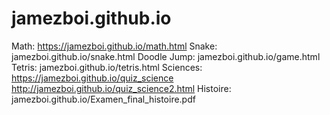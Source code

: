# jamezboi.github.io
Math: https://jamezboi.github.io/math.html
Snake: jamezboi.github.io/snake.html
Doodle Jump: jamezboi.github.io/game.html
Tetris: jamezboi.github.io/tetris.html
Sciences: https://jamezboi.github.io/quiz_science
http://jamezboi.github.io/quiz_science2.html
Histoire:
jamezboi.github.io/Examen_final_histoire.pdf
